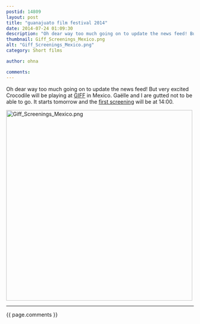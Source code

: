 ```yaml
---
postid: 14809
layout: post
title: "guanajuato film festival 2014"
date: 2014-07-24 01:09:30
description: "Oh dear way too much going on to update the news feed! But very excited Crocodile will be playing at GIFF in Mexico. Gaëlle and I are gutted not to be able to go. It starts tomorrow and the first&#8230;"
thumbnail: Giff_Screenings_Mexico.png
alt: "Giff_Screenings_Mexico.png"
category: Short films

author: ohna

comments:
---
```


<p>Oh dear way too much going on to update the news feed! But very excited Crocodile will be playing at <a href="http://www.guanajuatofilmfestival.com/"><span class="caps">GIFF</span></a> in Mexico. Gaëlle and I are gutted not to be able to go. It starts tomorrow and the <a href="http://giff.festivalgenius.com/2014/films/cocodrilo_galledenis_giff2014">first screening</a> will be at 14:00.</p>

<p><a href="{{ site.baseurl }}/assets_c/2014/07/Giff_Screenings_Mexico-908.html" onclick="window.open('{{ site.baseurl }}/assets_c/2014/07/Giff_Screenings_Mexico-908.html','popup','width=566,height=580,scrollbars=no,resizable=no,toolbar=no,directories=no,location=no,menubar=no,status=no,left=0,top=0'); return false"><img src="{{ site.baseurl }}/assets_c/2014/07/Giff_Screenings_Mexico-thumb-500x512-908.png" width="500" height="512" alt="Giff_Screenings_Mexico.png" class="mt-image-none" style="" /></a></p>

<hr>

{{ page.comments }}



